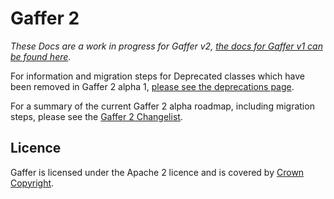 Gaffer 2
========

*These Docs are a work in progress for Gaffer v2, [the docs for Gaffer v1 can be found here](../v1docs/)*.

For information and migration steps for Deprecated classes which have been removed in Gaffer 2 alpha 1, [please see the deprecations page](deprecations.md).

For a summary of the current Gaffer 2 alpha roadmap, including migration steps, please see the [Gaffer 2 Changelist](changelist.md).

Licence
-------

Gaffer is licensed under the Apache 2 licence and is covered by [Crown Copyright](https://www.nationalarchives.gov.uk/information-management/re-using-public-sector-information/uk-government-licensing-framework/crown-copyright/).

